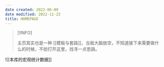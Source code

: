 ```yaml
---
date created: 2022-06-09
date modified: 2022-11-23
title: HOMEPAGE
---
```


> [!INFO]
>
>  主页其实也是一种 [[模板与套路]]，当我大脑放空，不知道接下来需要做什么的时候，不妨打开这里，找寻一点思路。

![[本库的宏观统计数据]]
